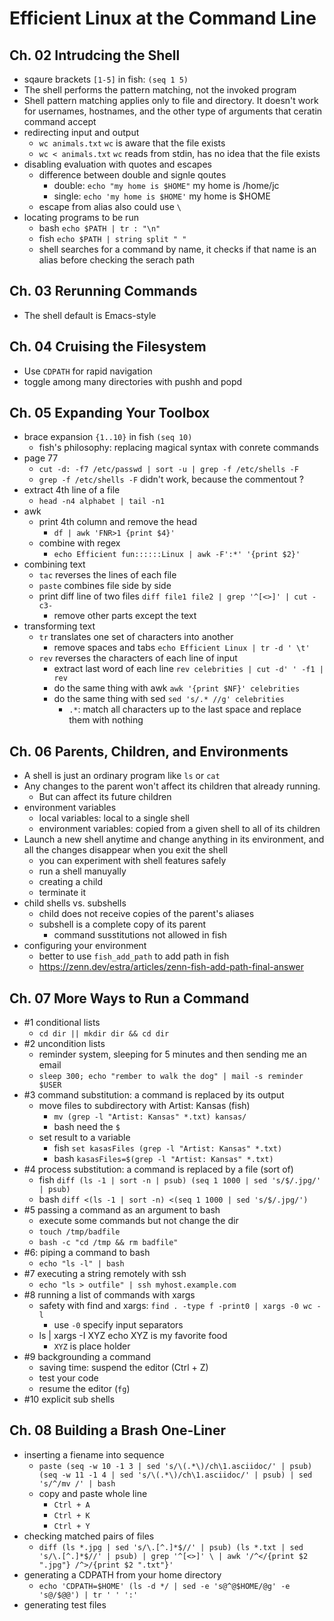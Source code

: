 # Efficient Linux at the Command Line

## Ch. 02 Intrudcing the Shell

- sqaure brackets `[1-5]` in fish: `(seq 1 5)`
- The shell performs the pattern matching, not the invoked program
- Shell pattern matching applies only to file and directory. It doesn't work for usernames, hostnames, and the other type of arguments that ceratin command accept
- redirecting input and output
  - `wc animals.txt` `wc` is aware that the file exists
  - `wc < animals.txt` `wc` reads from stdin, has no idea that the file exists
- disabling evaluation with quotes and escapes
  - difference between double and signle qoutes
    - double: `echo "my home is $HOME"` my home is /home/jc
    - single: `echo 'my home is $HOME'` my home is $HOME
  - escape from alias also could use `\`
- locating programs to be run
  - bash `echo $PATH | tr : "\n"`
  - fish `echo $PATH | string split " "`
  - shell searches for a command by name, it checks if that name is an alias before checking the serach path

## Ch. 03 Rerunning Commands

- The shell default is Emacs-style


## Ch. 04 Cruising the Filesystem

- Use `CDPATH` for rapid navigation
- toggle among many directories with pushh and popd


## Ch. 05 Expanding Your Toolbox

- brace expansion `{1..10}` in fish `(seq 10)`
  - fish's philosophy: replacing magical syntax with conrete commands
- page 77
  - `cut -d: -f7 /etc/passwd | sort -u | grep -f /etc/shells -F` 
  - `grep -f /etc/shells -F` didn't work, because the commentout ?
- extract 4th line of a file
  - `head -n4 alphabet | tail -n1`
- awk
  - print 4th column and remove the head
    - `df | awk 'FNR>1 {print $4}'`
  - combine with regex
    - `echo Efficient fun::::::Linux | awk -F':*' '{print $2}'`
- combining text
  - `tac` reverses the lines of each file
  - `paste` combines file side by side
  - print diff line of two files  `diff file1 file2 | grep '^[<>]' | cut -c3-`
    - remove other parts except the text
- transforming text
  - `tr` translates one set of characters into another
    - remove spaces and tabs `echo Efficient Linux | tr -d ' \t'`
  - `rev` reverses the characters of each line of input
    - extract last word of each line `rev celebrities | cut -d' ' -f1 | rev`
    - do the same thing with awk `awk '{print $NF}' celebrities`
    - do the same thing with sed `sed 's/.* //g' celebrities`
      - `.*`: match all characters up to the last space and replace them with nothing

## Ch. 06 Parents, Children, and Environments

- A shell is just an ordinary program like `ls` or `cat`
- Any changes to the parent won't affect its children that already running.
  - But can affect its future children
- environment variables
  - local variables: local to a single shell
  - environment variables: copied from a given shell to all of its children
- Launch a new shell anytime and change anything in its environment, and all the changes disappear when you exit the shell
  - you can experiment with shell features safely
  - run a shell manuyally
  - creating a child
  - terminate it
- child shells vs. subshells
  - child does not receive copies of the parent's aliases
  - subshell is a complete copy of its parent
    - command susstitutions not allowed in fish
- configuring your environment
  - better to use `fish_add_path` to add path in fish
  - https://zenn.dev/estra/articles/zenn-fish-add-path-final-answer

## Ch. 07 More Ways to Run a Command

- #1 conditional lists
  - `cd dir || mkdir dir && cd dir`
- #2 uncondition lists
  - reminder system, sleeping for 5 minutes and then sending me an email
  - `sleep 300; echo "rember to walk the dog" | mail -s reminder $USER`
- #3 command substitution: a command is replaced by its output
  - move files to subdirectory with Artist: Kansas (fish)
    - `mv (grep -l "Artist: Kansas" *.txt) kansas/`
    - bash need the `$`
  - set result to a variable
    - fish `set kasasFiles (grep -l "Artist: Kansas" *.txt)`
    - bash `kasasFiles=$(grep -l "Artist: Kansas" *.txt)`
- #4 process substitution: a command is replaced by a file (sort of)
  - fish `diff (ls -1 | sort -n | psub) (seq 1 1000 | sed 's/$/.jpg/' | psub)`
  - bash `diff <(ls -1 | sort -n) <(seq 1 1000 | sed 's/$/.jpg/')`
- #5 passing a command as an argument to bash
  - execute some commands but not change the dir
  - `touch /tmp/badfile`
  - `bash -c "cd /tmp && rm badfile"`
- #6: piping a command to bash
  - `echo "ls -l" | bash`
- #7 executing a string remotely with ssh
  - `echo "ls > outfile" | ssh myhost.example.com`
- #8 running a list of commands with xargs
  - safety with find and xargs: `find . -type f -print0 | xargs -0 wc -l`
    - use `-0` specify input separators
  - ls | xargs -I XYZ echo XYZ is my favorite food
    - `XYZ` is place holder
- #9 backgrounding a command
  - saving time: suspend the editor (Ctrl + Z)
  - test your code
  - resume the editor (`fg`)
- #10 explicit sub shells

## Ch. 08 Building a Brash One-Liner

- inserting a fiename into sequence
  - `paste (seq -w 10 -1 3 | sed 's/\(.*\)/ch\1.asciidoc/' | psub) (seq -w 11 -1 4 | sed 's/\(.*\)/ch\1.asciidoc/' | psub) | sed 's/^/mv /' | bash`
  - copy and paste whole line
    - `Ctrl + A`
    - `Ctrl + K`
    - `Ctrl + Y`
- checking matched pairs of files
  - `diff (ls *.jpg | sed 's/\.[^.]*$//' | psub) (ls *.txt | sed 's/\.[^.]*$//' | psub) | grep '^[<>]' \ | awk '/^</{print $2 ".jpg"} /^>/{print $2 ".txt"}'`
- generating a CDPATH from your home directory
  - `echo 'CDPATH=$HOME' (ls -d */ | sed -e 's@^@$HOME/@g' -e 's@/$@@') | tr ' ' ':'`
- generating test files